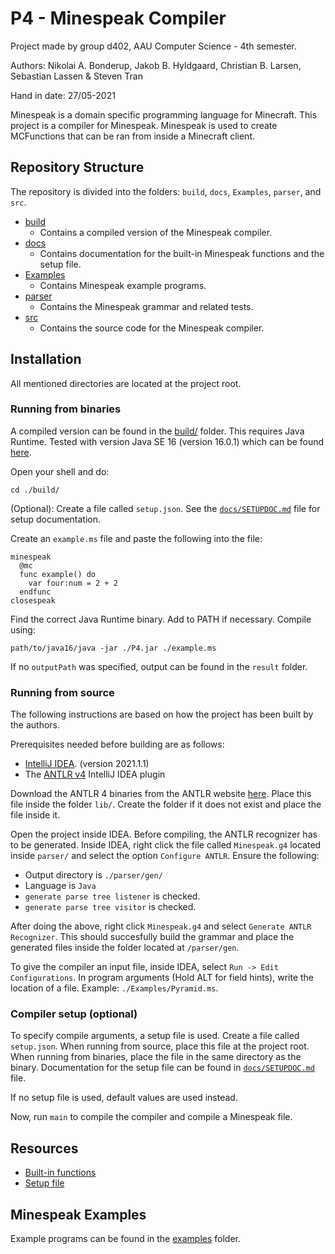 # P4 - Minespeak Compiler

Project made by group d402, AAU Computer Science - 4th semester.

Authors: Nikolai A. Bonderup, Jakob B. Hyldgaard, Christian B. Larsen, Sebastian Lassen & Steven Tran

Hand in date: 27/05-2021

Minespeak is a domain specific programming language for Minecraft. This project is a compiler for Minespeak. Minespeak is used to create MCFunctions that can be ran from inside a Minecraft client. 

## Repository Structure
The repository is divided into the folders: `build`, `docs`, `Examples`, `parser`, and `src`.

- [build](./build)
  - Contains a compiled version of the Minespeak compiler.
- [docs](./docs)
  - Contains documentation for the built-in Minespeak functions and the setup file.
- [Examples](./Examples)
  - Contains Minespeak example programs.
- [parser](./parser)
  - Contains the Minespeak grammar and related tests.
- [src](./src)
  - Contains the source code for the Minespeak compiler.

## Installation
All mentioned directories are located at the project root.

### Running from binaries
A compiled version can be found in the [build/](./build) folder. This requires Java Runtime. Tested with version Java SE 16 (version 16.0.1) which can be found [here](https://www.oracle.com/java/technologies/javase-downloads.html). 

Open your shell and do:

```shell
cd ./build/
```

(Optional): Create a file called `setup.json`. See the [`docs/SETUPDOC.md`](./docs/SETUPDOC.md) file for setup documentation.

Create an `example.ms` file and paste the following into the file:

```
minespeak
  @mc
  func example() do
    var four:num = 2 + 2
  endfunc
closespeak
```

Find the correct Java Runtime binary. Add to PATH if necessary.
Compile using:
```shell
path/to/java16/java -jar ./P4.jar ./example.ms
```

If no `outputPath` was specified, output can be found in the `result` folder.

### Running from source
The following instructions are based on how the project has been built by the authors. 

Prerequisites needed before building are as follows:
- [IntelliJ IDEA](https://www.jetbrains.com/idea/). (version 2021.1.1)
- The [ANTLR v4](https://plugins.jetbrains.com/plugin/7358-antlr-v4) IntelliJ IDEA plugin

Download the ANTLR 4 binaries from the ANTLR website [here](https://www.antlr.org/download/antlr-4.9.2-complete.jar). Place this file inside the folder `lib/`. Create the folder if it does not exist and place the file inside it.

Open the project inside IDEA. Before compiling, the ANTLR recognizer has to be generated. Inside IDEA, right click the file called `Minespeak.g4` located inside `parser/` and select the option `Configure ANTLR`. Ensure the following:
- Output directory is `./parser/gen/`
- Language is `Java`
- `generate parse tree listener` is checked.
- `generate parse tree visitor` is checked.

After doing the above, right click `Minespeak.g4` and select `Generate ANTLR Recognizer`. This should succesfully build the grammar and place the generated files inside the folder located at `/parser/gen`.

To give the compiler an input file, inside IDEA, select `Run -> Edit Configurations`. In program arguments (Hold ALT for field hints), write the location of a file. Example: `./Examples/Pyramid.ms`.

### Compiler setup (optional)
To specify compile arguments, a setup file is used. Create a file called `setup.json`. When running from source, place this file at the project root. When running from binaries, place the file in the same directory as the binary. Documentation for the setup file can be found in [`docs/SETUPDOC.md`](./docs/SETUPDOC.md) file.

If no setup file is used, default values are used instead.

Now, run `main` to compile the compiler and compile a Minespeak file.

## Resources

- [Built-in functions](./docs/BUILTINDOC.md)
- [Setup file](./docs/SETUPDOC.md)

## Minespeak Examples

Example programs can be found in the [examples](./Examples) folder.
